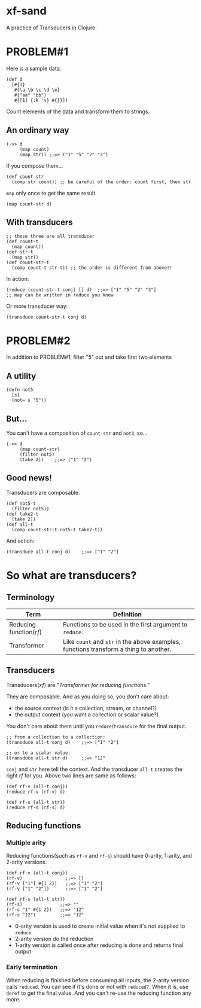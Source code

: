 # xf-sand

A practice of Transducers in Clojure.

# PROBLEM#1

Here is a sample data.

    (def d
      [#{1}
       #{\a \b \c \d \e}
       #{"aa" "bb"}
       #{[1] {:k 'v} #{}}])

Count elements of the data and transform them to strings.

## An ordinary way

    (->> d
         (map count)
         (map str)) ;;=> ("1" "5" "2" "3")


If you compose them...

    (def count-str
      (comp str count)) ;; be careful of the order: count first, then str

`map` only once to get the same result.

    (map count-str d)

## With transducers

    ;; these three are all transducer
    (def count-t
      (map count))
    (def str-t
      (map str))
    (def count-str-t
      (comp count-t str-t)) ;; the order is different from above!!

In action:

    (reduce (count-str-t conj) [] d)  ;;=> ["1" "5" "2" "3"]
    ;; map can be written in reduce you know

Or more transducer way:

    (transduce count-str-t conj d)

# PROBLEM#2

In addition to PROBLEM#1, filter "5" out and take first two elements

## A utility

    (defn not5
      [s]
      (not= s "5"))

## But...

You can't have a composition of `count-str` and `not3`, so...

    (->> d
         (map count-str)
         (filter not5)
         (take 2))    ;;=> ("1" "2")

## Good news!

Transducers are composable.

    (def not5-t
      (filter not5))
    (def take2-t
      (take 2))
    (def all-t
      (comp count-str-t not5-t take2-t))

And action:

    (transduce all-t conj d)    ;;=> ["1" "2"]

# So what are transducers?

## Terminology

|Term|Definition|
|----|----------|
|Reducing function(*rf*)|Functions to be used in the first argument to `reduce`.|
|Transformer|Like `count` and `str` in the above examples, functions transform a thing to another.|

## Transducers

Transducers(*xf*) are "*Transformer for reducing functions.*"

They are composable. And as you doing so, you don't care about:

- the source context (is it a collection, stream, or channel?)
- the output context (you want a collection or scalar value?)

You don't care about them until you `reduce`/`transduce` for the final output.

    ;; from a collection to a collection:
    (transduce all-t conj d)    ;;=> ["1" "2"]

    ;; or to a scalar value:
    (transduce all-t str d)     ;;=> "12"

`conj` and `str` here tell the context. And the transducer `all-t` creates the right *rf* for you. Above two lines are same as follows:

    (def rf-v (all-t conj))
    (reduce rf-v (rf-v) d)

    (def rf-s (all-t str))
    (reduce rf-s (rf-s) d)

## Reducing functions

### Multiple arity

Reducing functions(such as `rf-v` and `rf-s`) should have 0-arity, 1-arity, and 2-arity versions.

    (def rf-v (all-t conj))
    (rf-v)                ;;=> []
    (rf-v ["1"] #{1 2})   ;;=> ["1" "2"]
    (rf-v ["1" "2"])      ;;=> ["1" "2"]

    (def rf-s (all-t str))
    (rf-s)              ;;=> ""
    (rf-s "1" #{1 2})   ;;=> "12"
    (rf-s "12")         ;;=> "12"

- 0-arity version is used to create initial value when it's not supplied to `reduce`
- 2-arity version do the reduction
- 1-arity version is called once after reducing is done and returns final output

### Early termination

When reducing is finished before consuming all inputs, the 2-arity version calls `reduced`. You can see if it's done or not with `reduced?`. When it is, use `deref` to get the final value. And you can't re-use the reducing function any more.
